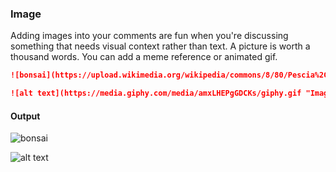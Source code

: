 ### Image

Adding images into your comments are fun when you're discussing something that needs visual context rather than text. A picture is worth a thousand words. You can add a meme reference or animated gif.

```markdown
![bonsai](https://upload.wikimedia.org/wikipedia/commons/8/80/Pescia%2C_museo_del_bonsai%2C_punica_granatum%2C_stile_moyogi_%28eretto_informale%29%2C_con_frutti.jpg)

![alt text](https://media.giphy.com/media/amxLHEPgGDCKs/giphy.gif "Image Title")
```

#### Output

![bonsai](https://upload.wikimedia.org/wikipedia/commons/8/80/Pescia%2C_museo_del_bonsai%2C_punica_granatum%2C_stile_moyogi_%28eretto_informale%29%2C_con_frutti.jpg)

![alt text](https://media.giphy.com/media/amxLHEPgGDCKs/giphy.gif "Image Title")

